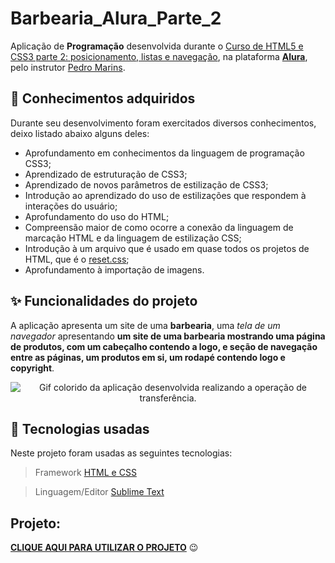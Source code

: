 # Barbearia_Alura_Parte_2
Aplicação de **Programação** desenvolvida durante o [Curso de
HTML5 e CSS3 parte 2: posicionamento, listas e navegação](https://cursos.alura.com.br/course/html5-css3-posicionamento-listas-navegacao), na plataforma **[Alura](https://cursos.alura.com.br/)**, pelo instrutor [Pedro Marins](https://pedromarins.com/links/).

## 📒 Conhecimentos adquiridos

Durante seu desenvolvimento foram exercitados diversos conhecimentos, deixo listado abaixo alguns deles:

* Aprofundamento em conhecimentos da linguagem de programação CSS3;
* Aprendizado de estruturação de CSS3;
* Aprendizado de novos parâmetros de estilização de CSS3;
* Introdução ao aprendizado do uso de estilizações que respondem à interações do usuário;
* Aprofundamento do uso do HTML;
* Compreensão maior de como ocorre a conexão da linguagem de marcação HTML e da linguagem de estilização CSS;
* Introdução à um arquivo que é usado em quase todos os projetos de HTML, que é o [reset.css](https://www.alura.com.br/artigos/o-que-e-reset-css);
* Aprofundamento à importação de imagens.

## ✨ Funcionalidades do projeto

A aplicação apresenta um site de uma **barbearia**, uma _tela de um navegador_ apresentando **um site de uma barbearia mostrando uma página de produtos, com um cabeçalho contendo a logo, e seção de navegação entre as páginas, um produtos em si, um rodapé contendo logo e copyright**.

  <p align="center">
  <img src="imagens/Animação2.gif" alt= "Gif colorido da aplicação desenvolvida realizando a operação de transferência." />
</p>

## :hammer: Tecnologias usadas
Neste projeto foram usadas as seguintes tecnologias:
> Framework [HTML e CSS](https://www.homehost.com.br/blog/tutoriais/tags-html/)


> Linguagem/Editor [Sublime Text](https://www.sublimetext.com/)
  
  ## Projeto:
**[CLIQUE AQUI PARA UTILIZAR O PROJETO](https://renanwuicik7.github.io/Barbearia_Alura_Parte_2/)** 😉
